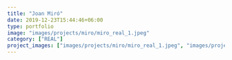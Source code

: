 ```yaml
---
title: "Joan Miró"
date: 2019-12-23T15:44:46+06:00
type: portfolio
image: "images/projects/miro/miro_real_1.jpeg"
category: ["REAL"]
project_images: ["images/projects/miro/miro_real_1.jpeg", "images/projects/miro/miro_real_1.jpeg"]
---
```

